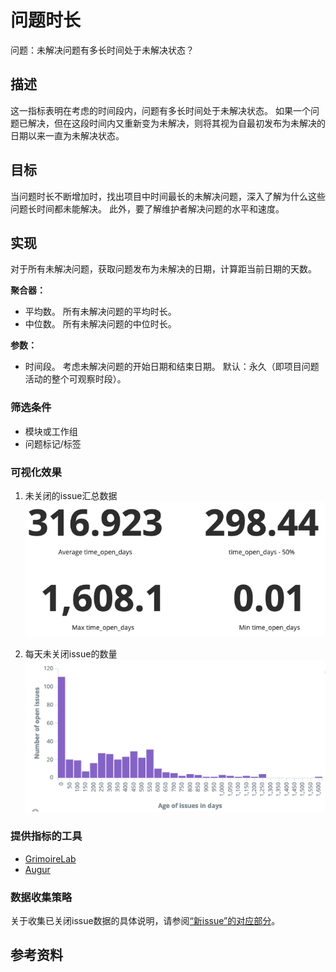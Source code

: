 # 问题时长

问题：未解决问题有多长时间处于未解决状态？

## 描述
这一指标表明在考虑的时间段内，问题有多长时间处于未解决状态。 如果一个问题已解决，但在这段时间内又重新变为未解决，则将其视为自最初发布为未解决的日期以来一直为未解决状态。

## 目标
当问题时长不断增加时，找出项目中时间最长的未解决问题，深入了解为什么这些问题长时间都未能解决。 此外，要了解维护者解决问题的水平和速度。

## 实现
对于所有未解决问题，获取问题发布为未解决的日期，计算距当前日期的天数。

**聚合器：**
* 平均数。 所有未解决问题的平均时长。
* 中位数。 所有未解决问题的中位时长。

**参数：**
* 时间段。 考虑未解决问题的开始日期和结束日期。 默认：永久（即项目问题活动的整个可观察时段）。

### 筛选条件
* 模块或工作组
* 问题标记/标签

### 可视化效果

1. 未关闭的issue汇总数据<br /> ![未解决issue的汇总数据](images/issue-age_open-issue-data.png)

2. 每天未关闭issue的数量<br /> ![每天未解决issue的计数](images/issue-age_open-issue-count-timeseries.png)

### 提供指标的工具

* [GrimoireLab](https://chaoss.github.io/grimoirelab/)
* [Augur](http://augur.osshealth.io/api_docs/#api-Evolution-Open_Issue_Age_Repo_)

### 数据收集策略

关于收集已关闭issue数据的具体说明，请参阅[“新issue”的对应部分](https://github.com/chaoss/wg-evolution/blob/master/metrics/Issues_New.md#data-collection-strategies)。

## 参考资料
